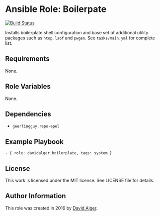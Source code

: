 # Ansible Role: Boilerpate

[![Build Status](https://travis-ci.com/davidalger/ansible-role-boilerplate.svg?branch=master)](https://travis-ci.com/davidalger/ansible-role-boilerplate)

Installs boilerplate shell configuration and base set of additional utility packages such as `htop`, `lsof` and `pwgen`. See `tasks/main.yml` for complete list.

## Requirements

None.

## Role Variables

None.

## Dependencies

* `geerlingguy.repo-epel`

## Example Playbook

    - { role: davidalger.boilerplate, tags: system }

## License

This work is licensed under the MIT license. See LICENSE file for details.

## Author Information

This role was created in 2016 by [David Alger](http://davidalger.com/).
